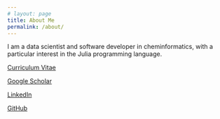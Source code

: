 ```yaml
---
# layout: page
title: About Me
permalink: /about/
---
```


I am a data scientist and software developer in cheminformatics, with a particular interest in the Julia programming language.

[Curriculum Vitae][CV]

[Google Scholar][scholar]

[LinkedIn][linkedin]

[GitHub][github]

[CV]: https://eahenle.github.io/CV.pdf
[scholar]: https://scholar.google.com/citations?user=s8a0NmYAAAAJ&hl=en
[linkedin]: https://linkedin.com/adrian-henle
[github]: https://github.com/eahenle
